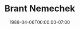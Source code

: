 ---
title: Brant Nemechek
date: 1988-04-06T00:00:00-07:00
tags:
  - eagle
description:
draft: false
---